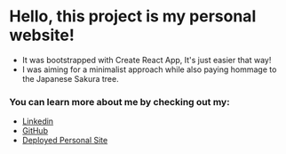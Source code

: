 # Hello, this project is my personal website!

- It was bootstrapped with Create React App, It's just easier that way!
- I was aiming for a minimalist approach while also paying hommage to the Japanese Sakura tree.

### You can learn more about me by checking out my:

- [Linkedin](https://www.linkedin.com/in/manny-kan-code/)
- [GitHub](https://github.com/E-kandilas)
- [Deployed Personal Site](https://e-kandilas.github.io/portfolio)
